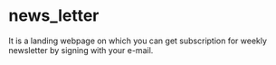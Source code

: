 # news_letter
It is a landing webpage on which you can get subscription for weekly newsletter by signing with your e-mail.
